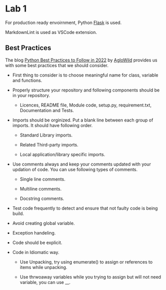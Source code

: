 # Lab 1

For production ready envoirnment, Python [Flask](https://flask.palletsprojects.com/en/latest/) is used.

MarkdownLint is used as VSCode extension.

## Best Practices

The blog [Python Best Practices to Follow in 2022](https://aglowiditsolutions.com/blogpython-best-practices/) by [AgloWild](https://aglowiditsolutions.com/) provides us with some best practices that we should consider.

+ First thing to consider is to choose meaningful name for class, variable and functions.

+ Properly structure your repository and following components should be in your repository.
  + Licences, README file, Module code, setup.py, requirement.txt, Documentation and Tests.

+ Imports should be orginized. Put a blank line between each group of imports. It should have following order.

  + Standard Library imports.

  + Related Third-party imports.

  + Local application/library specific imports.

+ Use comments always and keep your comments updated with your updation of code. You can use following types of comments.
  
  + Single line comments.

  + Multiline comments.
  
  + Docstring comments.

+ Test code frequently to detect and ensure that not faulty code is being build.

+ Avoid creating global variable.

+ Exception handeling.  

+ Code should be explicit.

+ Code in Idiomatic way.

  + Use Unpacking, try using enumerate() to assign or references to items while unpacking.

  + Use thrwoaway variables while you trying to assign but will not need variable, you can use __.

